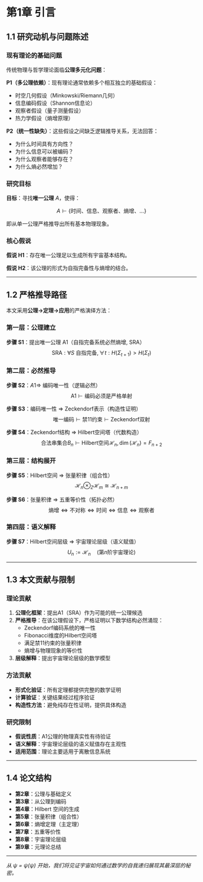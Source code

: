 # 第1章 引言

## 1.1 研究动机与问题陈述

### 现有理论的基础问题

传统物理与哲学理论面临**公理多元化问题**：

**P1（多公理依赖）**：现有理论通常依赖多个相互独立的基础假设：
- 时空几何假设（Minkowski/Riemann几何）
- 信息编码假设（Shannon信息论）  
- 观察者假设（量子测量假设）
- 热力学假设（熵增原理）

**P2（统一性缺失）**：这些假设之间缺乏逻辑推导关系，无法回答：
- 为什么时间具有方向性？
- 为什么信息可以被编码？
- 为什么观察者能够存在？
- 为什么熵必然增加？

### 研究目标

**目标**：寻找**唯一公理** $A$，使得：

$$A \vdash \{\text{时间、信息、观察者、熵增、...}\}$$

即从单一公理严格推导出所有基本物理现象。

### 核心假说

**假说 H1**：存在唯一公理足以生成所有宇宙基本结构。

**假说 H2**：该公理的形式为自指完备性与熵增的结合。

---

## 1.2 严格推导路径

本文采用**公理→定理→应用**的严格演绎方法：

### 第一层：公理建立
**步骤 S1**：提出唯一公理 A1（自指完备系统必然熵增, SRA）
$$\text{SRA}: \forall S \text{ 自指完备}, \forall t: H(\Sigma_{t+1}) > H(\Sigma_t)$$

### 第二层：必然推导
**步骤 S2**：$A1 \Rightarrow$ 编码唯一性（逻辑必然）
$$\text{A1} \vdash \text{编码必须是严格单射}$$

**步骤 S3**：编码唯一性 $\Rightarrow$ Zeckendorf表示（构造性证明）
$$\text{唯一编码} \vdash \text{禁}11\text{约束} \vdash \text{Zeckendorf双射}$$

**步骤 S4**：Zeckendorf结构 $\Rightarrow$ Hilbert空间塔（代数构造）
$$\text{合法串集合} B_n \vdash \text{Hilbert空间} \mathcal{H}_n, \dim(\mathcal{H}_n) = F_{n+2}$$

### 第三层：结构展开
**步骤 S5**：Hilbert空间 $\Rightarrow$ 张量积律（组合性）
$$\mathcal{H}_n \otimes_Z \mathcal{H}_m \cong \mathcal{H}_{n+m}$$

**步骤 S6**：张量积律 $\Rightarrow$ 五重等价性（拓扑必然）
$$\text{熵增} \Leftrightarrow \text{不对称} \Leftrightarrow \text{时间} \Leftrightarrow \text{信息} \Leftrightarrow \text{观察者}$$

### 第四层：语义解释
**步骤 S7**：Hilbert空间层级 $\Rightarrow$ 宇宙理论层级（语义赋值）
$$U_n := \mathcal{H}_n \quad \text{(第}n\text{阶宇宙理论)}$$

---

## 1.3 本文贡献与限制

### 理论贡献
1. **公理化框架**：提出A1（SRA）作为可能的统一公理候选
2. **严格推导**：在该公理假设下，严格证明以下数学结构必然涌现：
   - Zeckendorf编码系统的唯一性
   - Fibonacci维度的Hilbert空间塔
   - 满足禁11约束的张量积律
   - 熵增与物理现象的等价性
3. **层级解释**：提出宇宙理论层级的数学模型

### 方法贡献
- **形式化验证**：所有定理都提供完整的数学证明
- **计算验证**：关键结果经过程序验证
- **构造性方法**：避免纯存在性证明，提供具体构造

### 研究限制
- **假说性质**：A1公理的物理真实性有待验证
- **语义解释**：宇宙理论层级的语义赋值存在主观性
- **适用范围**：理论主要适用于离散信息系统

---

## 1.4 论文结构

- **第2章**：公理与基础定义
- **第3章**：从公理到编码
- **第4章**：Hilbert 空间的生成
- **第5章**：张量积律（组合性）
- **第6章**：熵增定理（主定理）
- **第7章**：五重等价性
- **第8章**：宇宙理论层级
- **第9章**：元理论总结

---

*从 ψ = ψ(ψ) 开始，我们将见证宇宙如何通过数学的自我递归展现其最深层的秘密。*